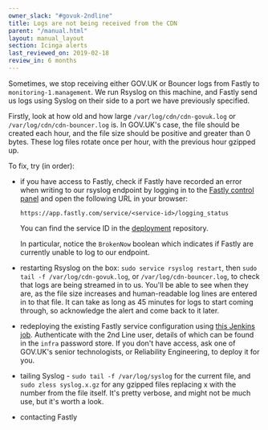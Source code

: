 ```yaml
---
owner_slack: "#govuk-2ndline"
title: Logs are not being received from the CDN
parent: "/manual.html"
layout: manual_layout
section: Icinga alerts
last_reviewed_on: 2019-02-18
review_in: 6 months
---
```


Sometimes, we stop receiving either GOV.UK or Bouncer logs from Fastly
to `monitoring-1.management`. We run Rsyslog on this machine, and Fastly
send us logs using Syslog on their side to a port we have previously
specified.

Firstly, look at how old and how large `/var/log/cdn/cdn-govuk.log` or
`/var/log/cdn/cdn-bouncer.log` is. In GOV.UK's case, the file should
be created each hour, and the file size should be positive and greater
than 0 bytes. These log files rotate once per hour, with the previous
hour gzipped up.

To fix, try (in order):

-   if you have access to Fastly, check if Fastly have recorded an error
    when writing to our rsyslog endpoint by logging in to the [Fastly
    control panel](https://app.fastly.com/) and open the following URL
    in your browser:

        https://app.fastly.com/service/<service-id>/logging_status

    You can find the service ID in the
    [deployment](https://github.com/alphagov/govuk-secrets/blob/8a85170d639fb82f0f86653aba2e536655811741/puppet/hieradata/production.yaml#L15-L18)
    repository.

    In particular, notice the `BrokenNow` boolean which indicates if
    Fastly are currently unable to log to our endpoint.

-   restarting Rsyslog on the box: `sudo service rsyslog restart`, then
    `sudo tail -f /var/log/cdn-govuk.log`, or
    `/var/log/cdn-bouncer.log`, to check that logs are being
    streamed in to us. You'll be able to see when they are, as the
    file size increases and human-readable log lines are entered in to
    that file. It can take as long as 45 minutes for logs to start
    coming through, so acknowledge the alert and come back to it later.
-   redeploying the existing Fastly service configuration using [this
    Jenkins
    job](https://deploy.publishing.service.gov.uk/job/Deploy_CDN/).
    Authenticate with the 2nd Line user, details of which can be found
    in the `infra` password store. If you don't have access, ask one of
    GOV.UK's senior technologists, or Reliability Engineering, to deploy
    it for you.
-   tailing Syslog - `sudo tail -f /var/log/syslog` for the current file,
    and `sudo zless syslog.x.gz` for any gzipped files replacing x with
    the number from the file itself. It's pretty verbose, and might not
    be much use, but it's worth a look.
-   contacting Fastly
